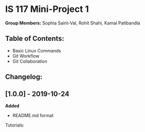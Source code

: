 # IS 117 Mini-Project 1

**Group Members:** Sophia Saint-Val, Rohit Shahi, Kamal Patibandla

Table of Contents:
-------------------
+ Basic Linux Commands
+ Git Workflow
+ Git Collaboration

Changelog:
-------------
## [1.0.0] - 2019-10-24
**Added**
- README.md format

Tutorials:

